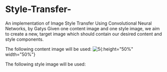 # Style-Transfer-
An implementation of Image Style Transfer Using Convolutional Neural Networks, by Gatys 
Given one content image and one style image, we aim to create a new, target image which should contain our desired content and style components.

The following content image will be used:
![5](https://user-images.githubusercontent.com/39443902/58421528-0fc53200-8088-11e9-928d-1dcbe11ac6c9.jpg){:height="50%" width="50%"}

The following style image will be used:
